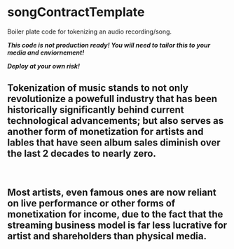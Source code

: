 # songContractTemplate
Boiler plate code for tokenizing an audio recording/song.  

***This code is not production ready!  You will need to tailor this to your media and enviornement!***

***Deploy at your own risk!***


## Tokenization of music stands to not only revolutionize a powefull industry that has been historically significantly behind current technological advancements; but also serves as another form of monetization for artists and lables that have seen album sales diminish over the last 2 decades to nearly zero. 

<br>

## Most artists, even famous ones are now reliant on live performance or other forms of monetixation for income, due to the fact that the streaming business model is far less lucrative for artist and shareholders than physical media.
